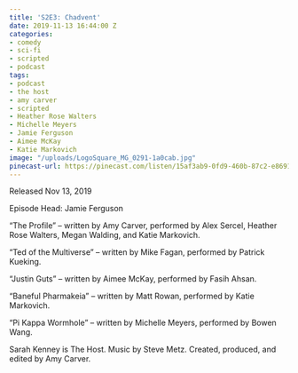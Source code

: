 ```yaml
---
title: 'S2E3: Chadvent'
date: 2019-11-13 16:44:00 Z
categories:
- comedy
- sci-fi
- scripted
- podcast
tags:
- podcast
- the host
- amy carver
- scripted
- Heather Rose Walters
- Michelle Meyers
- Jamie Ferguson
- Aimee McKay
- Katie Markovich
image: "/uploads/LogoSquare_MG_0291-1a0cab.jpg"
pinecast-url: https://pinecast.com/listen/15af3ab9-0fd9-460b-87c2-e86916b65bd0.mp3
---
```


Released Nov 13, 2019

Episode Head: Jamie Ferguson

“The Profile” – written by Amy Carver, performed by Alex Sercel, Heather Rose Walters, Megan Walding, and Katie Markovich.

“Ted of the Multiverse” – written by Mike Fagan, performed by Patrick Kueking.

“Justin Guts” – written by Aimee McKay, performed by Fasih Ahsan.

“Baneful Pharmakeia” – written by Matt Rowan, performed by Katie Markovich.

“Pi Kappa Wormhole” – written by Michelle Meyers, performed by Bowen Wang.

Sarah Kenney is The Host. Music by Steve Metz. Created, produced, and edited by Amy Carver.